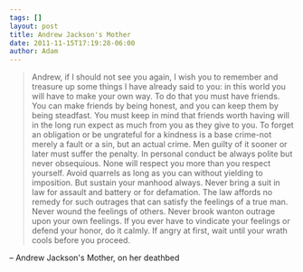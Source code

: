 ```yaml
---
tags: []
layout: post
title: Andrew Jackson's Mother
date: 2011-11-15T17:19:28-06:00
author: Adam
---
```


> Andrew, if I should not see you again, I wish you to remember and treasure up some things I have already said to you: in this world you will have to make your own way. To do that you must have friends. You can make friends by being honest, and you can keep them by being steadfast. You must keep in mind that friends worth having will in the long run expect as much from you as they give to you. To forget an obligation or be ungrateful for a kindness is a base crime-not merely a fault or a sin, but an actual crime. Men guilty of it sooner or later must suffer the penalty. In personal conduct be always polite but never obsequious. None will respect you more than you respect yourself. Avoid quarrels as long as you can without yielding to imposition. But sustain your manhood always. Never bring a suit in law for assault and battery or for defamation. The law affords no remedy for such outrages that can satisfy the feelings of a true man. Never wound the feelings of others. Never brook wanton outrage upon your own feelings. If you ever have to vindicate your feelings or defend your honor, do it calmly. If angry at first, wait until your wrath cools before you proceed.

– Andrew Jackson's Mother, on her deathbed

